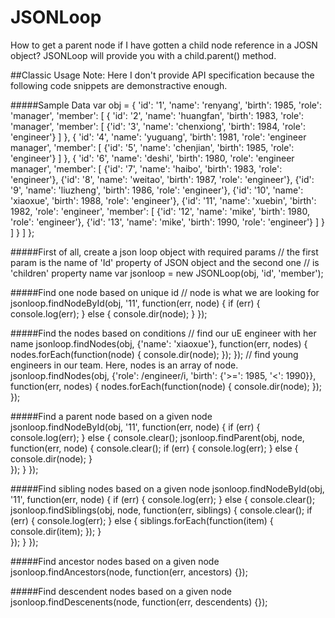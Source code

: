 JSONLoop
========

How to get a parent node if I have gotten a child node reference in a JOSN object? JSONLoop will provide you with a child.parent() method.


##Classic Usage
Note: Here I don't provide API specification because the following code snippets are demonstractive enough.


#####Sample Data
	var obj = {
	  'id': '1', 'name': 'renyang', 'birth': 1985, 'role': 'manager',
	  'member': [
	    {
	      'id': '2', 'name': 'huangfan', 'birth': 1983, 'role': 'manager',
	      'member': [
	        {'id': '3', 'name': 'chenxiong', 'birth': 1984, 'role': 'engineer'}
	      ]
	    },
	    {
	      'id': '4', 'name': 'yuguang', 'birth': 1981, 'role': 'engineer manager',
	      'member': [
	        {'id': '5', 'name': 'chenjian', 'birth': 1985, 'role': 'engineer'}
	      ]
	    },
	    {
	      'id': '6', 'name': 'deshi', 'birth': 1980, 'role': 'engineer manager',
	      'member': [
	        {'id': '7', 'name': 'haibo', 'birth': 1983, 'role': 'engineer'},
	        {'id': '8', 'name': 'weitao', 'birth': 1987, 'role': 'engineer'},
	        {'id': '9', 'name': 'liuzheng', 'birth': 1986, 'role': 'engineer'},
	        {'id': '10', 'name': 'xiaoxue', 'birth': 1988, 'role': 'engineer'},
	        {'id': '11', 'name': 'xuebin', 'birth': 1982, 'role': 'engineer',
	          'member': [
	            {'id': '12', 'name': 'mike', 'birth': 1980, 'role': 'engineer'},
	            {'id': '13', 'name': 'mike', 'birth': 1990, 'role': 'engineer'}
	          ]
	        }
	      ]
	    }
	  ]
	};
	
	
#####First of all, create a json loop object with required params
	// the first param is the name of 'Id' property of JSON object and the second one
	// is 'children' property name
	var jsonloop = new JSONLoop(obj, 'id', 'member');
	
#####Find one node based on unique id
	// node is what we are looking for
	jsonloop.findNodeById(obj, '11', function(err, node) {
	  if (err) {
	    console.log(err);
	  } else {
	    console.dir(node);
	  }
	});
	
#####Find the nodes based on conditions
	// find our uE engineer with her name
	jsonloop.findNodes(obj, {'name': 'xiaoxue'}, function(err, nodes) {
	  nodes.forEach(function(node) {
	    console.dir(node);
	  });
	});
	// find young engineers in our team. Here, nodes is an array of node.
	jsonloop.findNodes(obj, {'role': /engineer/i, 'birth': {'>=': 1985, '<': 1990}},
	  function(err, nodes) {
	    nodes.forEach(function(node) {
	      console.dir(node);
	    });
	});

#####Find a parent node based on a given node
	jsonloop.findNodeById(obj, '11', function(err, node) {
	  if (err) {
	    console.log(err);
	  } else {
	    console.clear();
	    jsonloop.findParent(obj, node, function(err, node) {
	      console.clear();
	      if (err) {
	        console.log(err);
	      } else {
	        console.dir(node);
	      }          
	    });
	  }
	});

#####Find sibling nodes based on a given node
	jsonloop.findNodeById(obj, '11', function(err, node) {
	  if (err) {
	    console.log(err);
	  } else {
	    console.clear();
	    jsonloop.findSiblings(obj, node, function(err, siblings) {
	      console.clear();
	      if (err) {
	        console.log(err);
	      } else {
	        siblings.forEach(function(item) {
	          console.dir(item);
	        });
	      }          
	    });
	  }
	});

#####Find ancestor nodes based on a given node
	jsonloop.findAncestors(node, function(err, ancestors) {});

#####Find descendent nodes based on a given node
	jsonloop.findDescenents(node, function(err, descendents) {});




